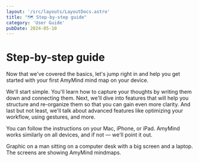 ```yaml
---
layout: '/src/layouts/LayoutDocs.astro'
title: "🗺️ Step-by-step guide"
category: 'User Guide'
pubDate: 2024-05-10
---
```

# Step-by-step guide
Now that we've covered the basics, let's jump right in and help you get started with your first AmyMind mind map on your device.

We'll start simple. You'll learn how to capture your thoughts by writing them down and connecting them. Next, we'll dive into features that will help you structure and re-organize them so that you can gain even more clarity. And last but not least, we'll talk about advanced features like optimizing your workflow, using gestures, and more.

You can follow the instructions on your Mac, iPhone, or iPad. AmyMind works similarly on all devices, and if not — we'll point it out.

Graphic on a man sitting on a computer desk with a big screen and a laptop. The screens are showing AmyMind mindmaps.